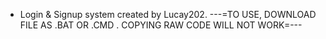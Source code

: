 - Login & Signup system created by Lucay202.
---=TO USE, DOWNLOAD FILE AS .BAT OR .CMD . COPYING RAW CODE WILL NOT WORK=---
